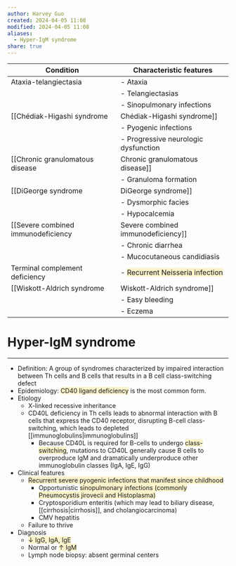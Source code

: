 ```yaml
---
author: Harvey Guo
created: 2024-04-05 11:08
modified: 2024-04-05 11:08
aliases:
  - Hyper-IgM syndrome
share: true
---
```

| Condition                        | Characteristic features                                                                |
| -------------------------------- | -------------------------------------------------------------------------------------- |
| Ataxia-telangiectasia            | - Ataxia                                                                               |
|                                  | - Telangiectasias                                                                      |
|                                  | - Sinopulmonary infections                                                             |
| [[Chédiak-Higashi syndrome|Chédiak-Higashi syndrome]]         | - Oculocutaneous albinism                                                              |
|                                  | - Pyogenic infections                                                                  |
|                                  | - Progressive neurologic dysfunction                                                   |
| [[Chronic granulomatous disease|Chronic granulomatous disease]]    | - Severe bacterial & fungal infections                                                 |
|                                  | - Granuloma formation                                                                  |
| [[DiGeorge syndrome|DiGeorge syndrome]]                | - Congenital heart disease                                                             |
|                                  | - Dysmorphic facies                                                                    |
|                                  | - Hypocalcemia                                                                         |
| [[Severe combined immunodeficiency|Severe combined immunodeficiency]] | - Severe bacterial & viral infections in infancy                                       |
|                                  | - Chronic diarrhea                                                                     |
|                                  | - Mucocutaneous candidiasis                                                            |
| Terminal complement deficiency   | - <span style="background:rgba(240, 200, 0, 0.2)">Recurrent Neisseria infection</span> |
| [[Wiskott-Aldrich syndrome|Wiskott-Aldrich syndrome]]     | - Recurrent infections that worsen with age                                            |
|                                  | - Easy bleeding                                                                        |
|                                  | - Eczema                                                                               |

# Hyper-IgM syndrome
---
- Definition: A group of syndromes characterized by impaired interaction between Th cells and B cells that results in a B cell class-switching defect
- Epidemiology: <span style="background:rgba(240, 200, 0, 0.2)">CD40 ligand deficiency</span> is the most common form.
- Etiology
	- X-linked recessive inheritance
	- CD40L deficiency in Th cells leads to abnormal interaction with B cells that express the CD40 receptor, disrupting B-cell class-switching, which leads to depleted [[immunoglobulins|immunoglobulins]] 
		- Because CD40L is required for B-cells to undergo <span style="background:rgba(240, 200, 0, 0.2)">class-switching</span>, mutations to CD40L generally cause B cells to overproduce IgM and dramatically underproduce other immunoglobulin classes (IgA, IgE, IgG)
- Clinical features
	- <span style="background:rgba(240, 200, 0, 0.2)">Recurrent severe pyogenic infections that manifest since childhood</span>
		- Opportunistic <span style="background:rgba(240, 200, 0, 0.2)">sinopulmonary infections (commonly Pneumocystis jirovecii and Histoplasma)</span>
		- Cryptosporidium enteritis (which may lead to biliary disease, [[cirrhosis|cirrhosis]], and cholangiocarcinoma)
		- CMV hepatitis
	- Failure to thrive
- Diagnosis
	- <span style="background:rgba(240, 200, 0, 0.2)">↓ IgG, IgA, IgE</span>
	- Normal or <span style="background:rgba(240, 200, 0, 0.2)">↑ IgM</span>
	- Lymph node biopsy: absent germinal centers

